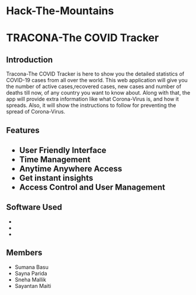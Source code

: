 # Hack-The-Mountains
# TRACONA-The COVID Tracker 

<h2>Introduction</h2>
<p>Tracona-The COVID Tracker is here to show you the detailed statistics of COVID-19 cases from all over the world.
This web application will give you the number of active cases,recovered cases, new cases and number of deaths till now, of any country you want to know about. Along with that, the app will provide extra information like what Corona-Virus is, and how it spreads. Also, it will show the instructions to follow for preventing the spread of Corona-Virus.</p>

<h2>Features<h2>
<ul>
 <li>User Friendly Interface</li>
 <li>Time Management </li>
 <li>Anytime Anywhere Access</li>
 <li>Get instant insights</li>
 <li>Access Control and User Management</li>
</ul>

<h2>Software Used</h2>
  <ul>
    <li>
    <li>
    <li>
  </ul>

<h2>Members</h2>
<ul>
  <li>Sumana Basu</li>
  <li>Sayna Parida</li>
  <li>Sneha Mallik</li>
  <li>Sayantan Maiti</li>
</ul>
